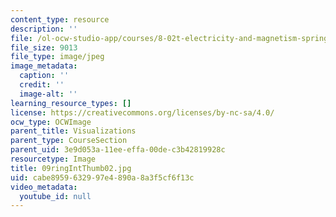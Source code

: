 ```yaml
---
content_type: resource
description: ''
file: /ol-ocw-studio-app/courses/8-02t-electricity-and-magnetism-spring-2005/cabe8959632997e4890a8a3f5cf6f13c_09ringIntThumb02.jpg
file_size: 9013
file_type: image/jpeg
image_metadata:
  caption: ''
  credit: ''
  image-alt: ''
learning_resource_types: []
license: https://creativecommons.org/licenses/by-nc-sa/4.0/
ocw_type: OCWImage
parent_title: Visualizations
parent_type: CourseSection
parent_uid: 3e9d053a-11ee-effa-00de-c3b42819928c
resourcetype: Image
title: 09ringIntThumb02.jpg
uid: cabe8959-6329-97e4-890a-8a3f5cf6f13c
video_metadata:
  youtube_id: null
---
```

